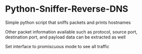 # Python-Sniffer-Reverse-DNS

Simple python script that sniffs packets and prints hostnames
 
Other packet information available such as protocol, source port, destination port, and payload data can be extracted as well

Set interface to promiscuous mode to see all traffic
